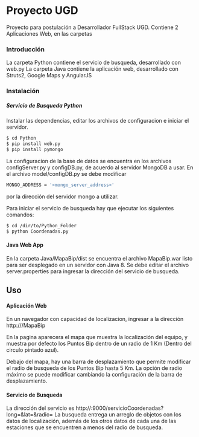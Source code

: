 # Proyecto UGD

Proyecto para postulación a Desarrollador FullStack UGD.
Contiene 2 Aplicaciones Web, en las carpetas

### Introducción
La carpeta Python contiene el servicio de busqueda, desarrollado con web.py
La carpeta Java contiene la aplicación web, desarrollado con Struts2, Google Maps y AngularJS

### Instalación

##### Servicio de Busqueda Python

Instalar las dependencias, editar los archivos de configuracion e iniciar el servidor.

```sh
$ cd Python
$ pip install web.py
$ pip install pymongo
```
La configuracion de la base de datos se encuentra en los archivos configServer.py y configDB.py, de acuerdo al servidor MongoDB a usar.
En el archivo model/configDB.py se debe modificar
```sh
MONGO_ADDRESS = '<mongo_server_address>'
```
por la dirección del servidor mongo a utilizar.

Para iniciar el servicio de busqueda hay que ejecutar los siguientes comandos:
```sh
$ cd /dir/to/Python_Folder
$ python Coordenadas.py
```

#### Java Web App
En la carpeta Java/MapaBip/dist se encuentra el archivo MapaBip.war listo para ser desplegado en un servidor con Java 8.
Se debe editar el archivo server.properties para ingresar la dirección del servicio de busqueda.

## Uso
#### Aplicación Web
En un navegador con capacidad de localizacion, ingresar a la dirección http://<direccionServidorJava>/MapaBip

En la pagina aparecera el mapa que muestra la localización del equipo, y muestra por defecto los Puntos Bip dentro de un radio de 1 Km (Dentro del circulo pintado azul).

Debajo del mapa, hay una barra de desplazamiento que permite modificar el radio de busqueda de los Puntos Bip hasta 5 Km. La opción de radio máximo se puede modificar cambiando la configuración de la barra de desplazamiento.

#### Servicio de Busqueda
La dirección del servicio es http://<direccionServidorMongo>:9000/servicioCoordenadas?long=<long>&lat=<lat>&radio=<radio en Km>
La busqueda entrega un arreglo de objetos con los datos de localización, además de los otros datos de cada una de las estaciones que se encuentren a menos del radio de busqueda.


